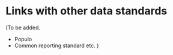 Links with other data standards
===============================

(To be added. 

* Populo
* Common reporting standard
etc.
)
